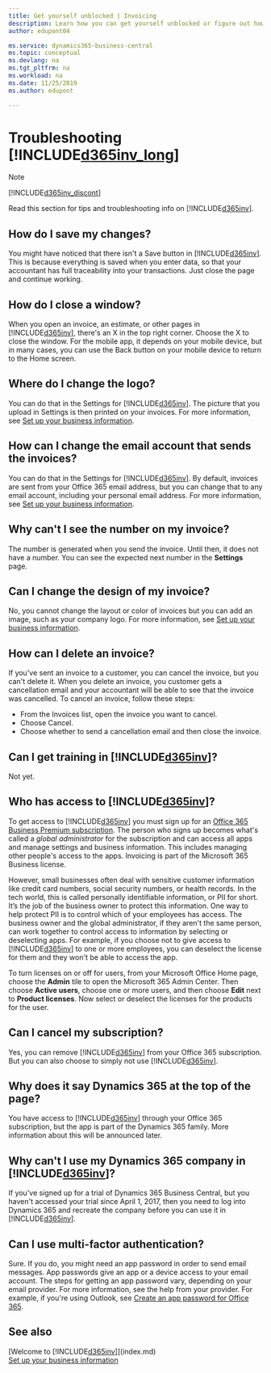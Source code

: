 ```yaml
---
title: Get yourself unblocked | Invoicing
description: Learn how you can get yourself unblocked or figure out how to do something.
author: edupont04

ms.service: dynamics365-business-central
ms.topic: conceptual
ms.devlang: na
ms.tgt_pltfrm: na
ms.workload: na
ms.date: 11/25/2019
ms.author: edupont

---
```

# Troubleshooting [!INCLUDE[d365inv_long](includes/d365inv_long.md)]
> [!Note]
> [!INCLUDE[d365inv_discont](includes/d365inv_discont.md)]

Read this section for tips and troubleshooting info on [!INCLUDE[d365inv](includes/d365inv.md)].

## How do I save my changes?
You might have noticed that there isn't a Save button in [!INCLUDE[d365inv](includes/d365inv.md)]. This is because everything is saved when you enter data, so that your accountant has full traceability into your transactions. Just close the page and continue working.  

## How do I close a window?
When you open an invoice, an estimate, or other pages in [!INCLUDE[d365inv](includes/d365inv.md)], there's an X in the top right corner. Choose the X to close the window. For the mobile app, it depends on your mobile device, but in many cases, you can use the Back button on your mobile device to return to the Home screen.  

## Where do I change the logo?
You can do that in the Settings for [!INCLUDE[d365inv](includes/d365inv.md)]. The picture that you upload in Settings is then printed on your invoices. For more information, see [Set up your business information](set-up-business-profile.md).  

## How can I change the email account that sends the invoices?
You can do that in the Settings for [!INCLUDE[d365inv](includes/d365inv.md)]. By default, invoices are sent from your Office 365 email address, but you can change that to any email account, including your personal email address. For more information, see [Set up your business information](set-up-business-profile.md).  

## Why can't I see the number on my invoice?
The number is generated when you send the invoice. Until then, it does not have a number. You can see the expected next number in the **Settings** page.  

## Can I change the design of my invoice?
No, you cannot change the layout or color of invoices but you can add an image, such as your company logo. For more information, see [Set up your business information](set-up-business-profile.md). 

## How can I delete an invoice?
If you've sent an invoice to a customer, you can cancel the invoice, but you can't delete it. When you delete an invoice, you customer gets a cancellation email and your accountant will be able to see that the invoice was cancelled. To cancel an invoice, follow these steps:
- From the Invoices list, open the invoice you want to cancel.  
- Choose Cancel.  
- Choose whether to send a cancellation email and then close the invoice.  

## Can I get training in [!INCLUDE[d365inv](includes/d365inv.md)]?
Not yet.  

## Who has access to [!INCLUDE[d365inv](includes/d365inv.md)]?
To get access to [!INCLUDE[d365inv](includes/d365inv.md)] you must sign up for an [Office 365 Business Premium subscription](https://products.office.com/en-us/business/office-365-business-premium). The person who signs up becomes what's called a *global administrator* for the subscription and can access all apps and manage settings and business information. This includes managing other people's access to the apps. Invoicing is part of the Microsoft 365 Business license. 

However, small businesses often deal with sensitive customer information like credit card numbers, social security numbers, or health records. In the tech world, this is called personally identifiable information, or PII for short. It’s the job of the business owner to protect this information. One way to help protect PII is to control which of your employees has access. The business owner and the global administrator, if they aren't the same person, can work together to control access to information by selecting or deselecting apps. For example, if you choose not to give access to [!INCLUDE[d365inv](includes/d365inv.md)] to one or more employees, you can deselect the license for them and they won't be able to access the app.   

To turn licenses on or off for users, from your Microsoft Office Home page, choose the **Admin** tile to open the Microsoft 365 Admin Center. Then choose **Active users**, choose one or more users, and then choose **Edit** next to **Product licenses**. Now select or deselect the licenses for the products for the user.  

## Can I cancel my subscription?
Yes, you can remove [!INCLUDE[d365inv](includes/d365inv.md)] from your Office 365 subscription. But you can also choose to simply not use [!INCLUDE[d365inv](includes/d365inv.md)].  

## Why does it say Dynamics 365 at the top of the page?
You have access to [!INCLUDE[d365inv](includes/d365inv.md)] through your Office 365 subscription, but the app is part of the Dynamics 365 family. More information about this will be announced later.  

## Why can't I use my Dynamics 365 company in [!INCLUDE[d365inv](includes/d365inv.md)]?
If you've signed up for a trial of Dynamics 365 Business Central, but you haven't accessed your trial since April 1, 2017, then you need to log into Dynamics 365 and recreate the company before you can use it in [!INCLUDE[d365inv](includes/d365inv.md)].  

## Can I use multi-factor authentication?
Sure. If you do, you might need an app password in order to send email messages. App passwords give an app or a device access to your email account. The steps for getting an app password vary, depending on your email provider. For more information, see the help from your provider. For example, if you're using Outlook, see [Create an app password for Office 365](https://go.microsoft.com/fwlink/?linkid=2082543). 

## See also
[Welcome to [!INCLUDE[d365inv](includes/d365inv.md)]](index.md)  
[Set up your business information](set-up-business-profile.md)  

